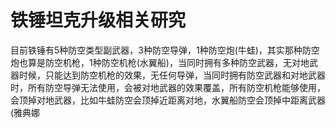 # 铁锤坦克升级相关研究

目前铁锤有5种防空类型副武器，3种防空导弹，1种防空炮(牛蛙)，其实那种防空炮也算是防空机枪，1种防空机枪(水翼船)，当同时拥有多种防空武器，无对地武器时候，只能达到防空机枪的效果，无任何导弹，当同时拥有防空武器和对地武器时，所有防空导弹无法使用，会被对地武器的效果覆盖，所有防空机枪能够使用，会顶掉对地武器，比如牛蛙防空会顶掉近距离对地，水翼船防空会顶掉中距离武器(雅典娜

